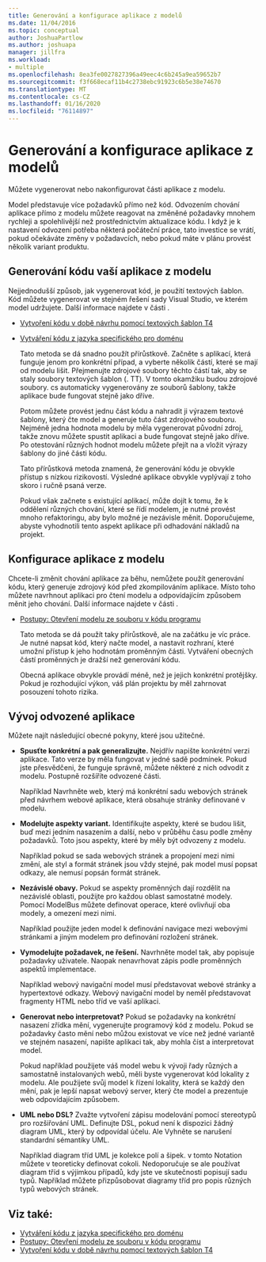 ```yaml
---
title: Generování a konfigurace aplikace z modelů
ms.date: 11/04/2016
ms.topic: conceptual
author: JoshuaPartlow
ms.author: joshuapa
manager: jillfra
ms.workload:
- multiple
ms.openlocfilehash: 8ea3fe0027827396a49eec4c6b245a9ea59652b7
ms.sourcegitcommit: f3f668ecaf11b4c2738ebc91923c6b5e38e74670
ms.translationtype: MT
ms.contentlocale: cs-CZ
ms.lasthandoff: 01/16/2020
ms.locfileid: "76114897"
---
```

# <a name="generate-and-configure-your-app-from-models"></a>Generování a konfigurace aplikace z modelů
Můžete vygenerovat nebo nakonfigurovat části aplikace z modelu.

 Model představuje více požadavků přímo než kód. Odvozením chování aplikace přímo z modelu můžete reagovat na změněné požadavky mnohem rychleji a spolehlivější než prostřednictvím aktualizace kódu. I když je k nastavení odvození potřeba některá počáteční práce, tato investice se vrátí, pokud očekáváte změny v požadavcích, nebo pokud máte v plánu provést několik variant produktu.

## <a name="generating-the-code-of-your-application-from-a-model"></a>Generování kódu vaší aplikace z modelu
 Nejjednodušší způsob, jak vygenerovat kód, je použití textových šablon. Kód můžete vygenerovat ve stejném řešení sady Visual Studio, ve kterém model udržujete. Další informace najdete v části .

- [Vytvoření kódu v době návrhu pomocí textových šablon T4](../modeling/design-time-code-generation-by-using-t4-text-templates.md)

- [Vytváření kódu z jazyka specifického pro doménu](../modeling/generating-code-from-a-domain-specific-language.md)

  Tato metoda se dá snadno použít přírůstkově. Začněte s aplikací, která funguje jenom pro konkrétní případ, a vyberte několik částí, které se mají od modelu lišit. Přejmenujte zdrojové soubory těchto částí tak, aby se staly soubory textových šablon (. TT). V tomto okamžiku budou zdrojové soubory. cs automaticky vygenerovány ze souborů šablony, takže aplikace bude fungovat stejně jako dříve.

  Potom můžete provést jednu část kódu a nahradit ji výrazem textové šablony, který čte model a generuje tuto část zdrojového souboru. Nejméně jedna hodnota modelu by měla vygenerovat původní zdroj, takže znovu můžete spustit aplikaci a bude fungovat stejně jako dříve. Po otestování různých hodnot modelu můžete přejít na a vložit výrazy šablony do jiné části kódu.

  Tato přírůstková metoda znamená, že generování kódu je obvykle přístup s nízkou rizikovostí. Výsledné aplikace obvykle vyplývají z toho skoro i ručně psaná verze.

  Pokud však začnete s existující aplikací, může dojít k tomu, že k oddělení různých chování, které se řídí modelem, je nutné provést mnoho refaktoringu, aby bylo možné je nezávisle měnit. Doporučujeme, abyste vyhodnotili tento aspekt aplikace při odhadování nákladů na projekt.

## <a name="configuring-your-application-from-a-model"></a>Konfigurace aplikace z modelu
 Chcete-li změnit chování aplikace za běhu, nemůžete použít generování kódu, který generuje zdrojový kód před zkompilováním aplikace. Místo toho můžete navrhnout aplikaci pro čtení modelu a odpovídajícím způsobem měnit jeho chování. Další informace najdete v části .

- [Postupy: Otevření modelu ze souboru v kódu programu](../modeling/how-to-open-a-model-from-file-in-program-code.md)

  Tato metoda se dá použít taky přírůstkově, ale na začátku je víc práce. Je nutné napsat kód, který načte model, a nastavit rozhraní, které umožní přístup k jeho hodnotám proměnným části. Vytváření obecných částí proměnných je dražší než generování kódu.

  Obecná aplikace obvykle provádí méně, než je jejich konkrétní protějšky. Pokud je rozhodující výkon, váš plán projektu by měl zahrnovat posouzení tohoto rizika.

## <a name="developing-a-derived-application"></a>Vývoj odvozené aplikace
 Můžete najít následující obecné pokyny, které jsou užitečné.

- **Spusťte konkrétní a pak generalizujte.** Nejdřív napište konkrétní verzi aplikace. Tato verze by měla fungovat v jedné sadě podmínek. Pokud jste přesvědčeni, že funguje správně, můžete některé z nich odvodit z modelu. Postupně rozšíříte odvozené části.

     Například Navrhněte web, který má konkrétní sadu webových stránek před návrhem webové aplikace, která obsahuje stránky definované v modelu.

- **Modelujte aspekty variant.** Identifikujte aspekty, které se budou lišit, buď mezi jedním nasazením a další, nebo v průběhu času podle změny požadavků. Toto jsou aspekty, které by měly být odvozeny z modelu.

     Například pokud se sada webových stránek a propojení mezi nimi změní, ale styl a formát stránek jsou vždy stejné, pak model musí popsat odkazy, ale nemusí popsán formát stránek.

- **Nezávislé obavy.** Pokud se aspekty proměnných dají rozdělit na nezávislé oblasti, použijte pro každou oblast samostatné modely. Pomocí ModelBus můžete definovat operace, které ovlivňují oba modely, a omezení mezi nimi.

     Například použijte jeden model k definování navigace mezi webovými stránkami a jiným modelem pro definování rozložení stránek.

- **Vymodelujte požadavek, ne řešení.** Navrhněte model tak, aby popisuje požadavky uživatele. Naopak nenavrhovat zápis podle proměnných aspektů implementace.

     Například webový navigační model musí představovat webové stránky a hypertextové odkazy. Webový navigační model by neměl představovat fragmenty HTML nebo tříd ve vaší aplikaci.

- **Generovat nebo interpretovat?** Pokud se požadavky na konkrétní nasazení zřídka mění, vygenerujte programový kód z modelu. Pokud se požadavky často mění nebo můžou existovat ve více než jedné variantě ve stejném nasazení, napište aplikaci tak, aby mohla číst a interpretovat model.

     Pokud například použijete váš model webu k vývoji řady různých a samostatně instalovaných webů, měli byste vygenerovat kód lokality z modelu. Ale použijete svůj model k řízení lokality, která se každý den mění, pak je lepší napsat webový server, který čte model a prezentuje web odpovídajícím způsobem.

- **UML nebo DSL?** Zvažte vytvoření zápisu modelování pomocí stereotypů pro rozšiřování UML. Definujte DSL, pokud není k dispozici žádný diagram UML, který by odpovídal účelu. Ale Vyhněte se narušení standardní sémantiky UML.

     Například diagram tříd UML je kolekce polí a šipek. v tomto Notation můžete v teoreticky definovat cokoli. Nedoporučuje se ale používat diagram tříd s výjimkou případů, kdy jste ve skutečnosti popisují sadu typů. Například můžete přizpůsobovat diagramy tříd pro popis různých typů webových stránek.

## <a name="see-also"></a>Viz také:

- [Vytváření kódu z jazyka specifického pro doménu](../modeling/generating-code-from-a-domain-specific-language.md)
- [Postupy: Otevření modelu ze souboru v kódu programu](../modeling/how-to-open-a-model-from-file-in-program-code.md)
- [Vytvoření kódu v době návrhu pomocí textových šablon T4](../modeling/design-time-code-generation-by-using-t4-text-templates.md)
